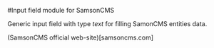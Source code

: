 #Input field module for SamsonCMS

Generic input field with type *text* for filling SamonCMS
entities data.

(SamsonCMS official web-site)[samsoncms.com]